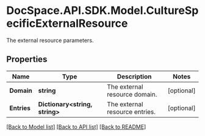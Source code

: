 # DocSpace.API.SDK.Model.CultureSpecificExternalResource
The external resource parameters.

## Properties

Name | Type | Description | Notes
------------ | ------------- | ------------- | -------------
**Domain** | **string** | The external resource domain. | [optional] 
**Entries** | **Dictionary&lt;string, string&gt;** | The external resource entries. | [optional] 

[[Back to Model list]](../README.md#documentation-for-models) [[Back to API list]](../README.md#documentation-for-api-endpoints) [[Back to README]](../README.md)

